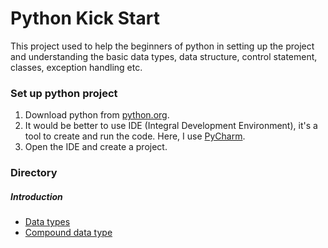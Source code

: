# Python Kick Start

This project used to help the beginners of python in setting up the project and understanding the basic data types, data structure, control statement, 
classes, exception handling etc.

### Set up python project

1. Download python from [python.org](https://www.python.org/downloads/).
2. It would be better to use IDE (Integral Development Environment), it's a tool to create and run the code. Here, I use [PyCharm](https://www.jetbrains.com/pycharm/download/).
3. Open the IDE and create a project.

### Directory

##### Introduction
* [Data types](https://github.com/Ananth-SePi/python-kick-start/blob/master/introduction/data_types.py)
* [Compound data type](https://github.com/Ananth-SePi/python-kick-start/blob/master/introduction/compound_data_type.py)
